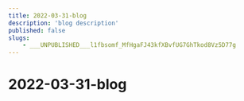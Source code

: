 ```yaml
---
title: 2022-03-31-blog
description: 'blog description'
published: false
slugs:
    - ___UNPUBLISHED___l1fbsomf_MfHgaFJ43kfXBvfUG7GhTkod8Vz5D77g
---
```


# 2022-03-31-blog
